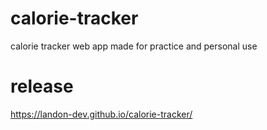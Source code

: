 # calorie-tracker
calorie tracker web app
made for practice and personal use

# release
https://landon-dev.github.io/calorie-tracker/
